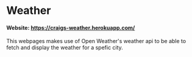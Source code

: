 # Weather

#### Website: https://craigs-weather.herokuapp.com/

This webpages makes use of Open Weather's weather api to be able to fetch and display the weather for a spefic city.